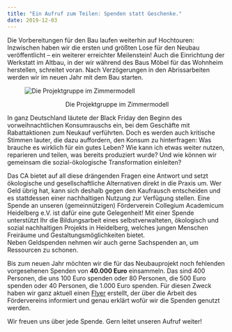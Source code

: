 ```yaml
---
title: "Ein Aufruf zum Teilen: Spenden statt Geschenke."
date: 2019-12-03
---
```

Die Vorbereitungen für den Bau laufen weiterhin auf Hochtouren: Inzwischen haben
wir die ersten und größten Lose für den Neubau veröffentlicht – ein weiterer
erreichter Meilenstein! Auch die Einrichtung der Werkstatt im Altbau, in der wir während des
Baus Möbel für das Wohnheim herstellen, schreitet voran. Nach Verzögerungen in
den Abrissarbeiten werden wir im neuen Jahr mit dem Bau starten.


<figure>
<img src="/newsletter/gruppenbild_demonstrator.jpg" alt="Die Projektgruppe im Zimmermodell" title="Die Projektgruppe im Zimmermodell"/>
<figcaption style="text-align:center;">
<p>Die Projektgruppe im Zimmermodell</p>
</figcaption>
</figure>


In ganz Deutschland läutete der Black Friday den Beginn des vorweihnachtlichen
Konsumrauschs ein, bei dem Geschäfte mit Rabattaktionen zum Neukauf verführten.
Doch es werden auch kritische Stimmen lauter, die dazu auffordern, den Konsum zu
hinterfragen: Was brauche es wirklich für ein gutes Leben? Wie kann ich etwas
weiter nutzen, reparieren und teilen, was bereits produziert wurde? Und wie
können wir gemeinsam die sozial-ökologische Transformation einleiten?


Das CA bietet auf all diese drängenden Fragen eine Antwort und setzt ökologische
und gesellschaftliche Alternativen direkt in die Praxis um. Wer Geld übrig hat,
kann sich deshalb gegen den Kaufrausch entscheiden und es stattdessen einer
nachhaltigen Nutzung zur Verfügung stellen. Eine Spende an unseren
(gemeinnützigen) Förderverein Collegium Academicum Heidelberg e.V. ist dafür
eine gute Gelegenheit! Mit einer Spende unterstützt Ihr die Bildungsarbeit
eines selbstverwalteten, ökologisch und sozial nachhaltigen Projekts in
Heidelberg, welches jungen Menschen Freiräume und Gestaltungsmöglichkeiten
bietet.   
Neben Geldspenden nehmen wir auch gerne Sachspenden an, um Ressourcen zu
schonen.

Bis zum neuen Jahr möchten wir die für das Neubauprojekt noch fehlenden
vorgesehenen Spenden von **40.000 Euro** einsammeln. Das sind 400 Personen, die uns
100 Euro spenden oder 80 Personen, die 500 Euro spenden oder 40 Personen, die
1.000 Euro spenden. Für diesen Zweck haben wir ganz aktuell einen <a href="https://collegiumacademicum.de/docs/2019_spenden_flyer.pdf">Flyer</a>
erstellt, der über die Arbeit des Fördervereins informiert und genau erklärt
wofür wir die Spenden genutzt werden.

 Wir freuen uns über jede Spende. Gern leitet unseren Aufruf weiter!



<!---<figure>
<img src="/newsletter/abriss_hospital.jpg" alt="Aktueller Stand Abriss US-Hospital" title="Die Projektgruppe im Zimmermodell" width="65%" />
<figcaption style="text-align:center;">
<p>Aktueller Stand Abriss US-Hospital</p>
</figcaption>
</figure> --->
